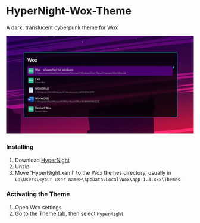 # HyperNight-Wox-Theme
A dark, translucent cyberpunk theme for Wox

![HyperNight](HyperNight.png)

### Installing  
1. Download [HyperNight](https://github.com/Cdddo/HyperNight-Wox-Theme/archive/master.zip)
2. Unzip
3. Move 'HyperNight.xaml' to the Wox themes directory, usually in `C:\Users\<your user name>\AppData\Local\Wox\app-1.3.xxx\Themes`

### Activating the Theme
1. Open Wox settings
2. Go to the Theme tab, then select `HyperNight`
